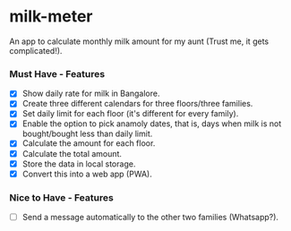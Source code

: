 # milk-meter

An app to calculate monthly milk amount for my aunt (Trust me, it gets complicated!).

### Must Have - Features

-   [x] Show daily rate for milk in Bangalore.
-   [x] Create three different calendars for three floors/three families.
-   [x] Set daily limit for each floor (it's different for every family).
-   [x] Enable the option to pick anamoly dates, that is, days when milk is not bought/bought less than daily limit.
-   [x] Calculate the amount for each floor.
-   [x] Calculate the total amount.
-   [x] Store the data in local storage.
-   [x] Convert this into a web app (PWA).

### Nice to Have - Features

-   [ ] Send a message automatically to the other two families (Whatsapp?).
